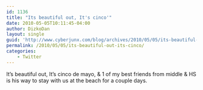 ```yaml
---
id: 1136
title: "Its beautiful out, It's cinco'"
date: 2010-05-05T10:11:45-04:00
author: DizkoDan
layout: single
guid: 'http://www.cyberjunx.com/blog/archives/2010/05/05/its-beautiful-out-its-cinco/'
permalink: /2010/05/05/its-beautiful-out-its-cinco/
categories:
    - Twitter
---
```


It’s beautiful out, It’s cinco de mayo, &amp; 1 of my best friends from middle &amp; HS is his way to stay with us at the beach for a couple days.